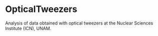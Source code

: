 # OpticalTweezers
Analysis of data obtained with optical tweezers at the Nuclear Sciences Institute (ICN), UNAM.
